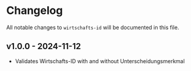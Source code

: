 # Changelog

All notable changes to `wirtschafts-id` will be documented in this file.

## v1.0.0 - 2024-11-12

- Validates Wirtschafts-ID with and without Unterscheidungsmerkmal
